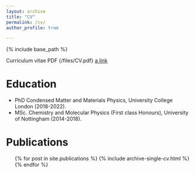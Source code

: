 ```yaml
---
layout: archive
title: "CV"
permalink: /cv/
author_profile: true

---
```


{% include base_path %}

Curriculum vitae PDF {/files/CV.pdf} [a link](https://github.com/chrisahart/chrisahart.github.io/blob/master/files/CV.pdf)

Education
======
* PhD Condensed Matter and Materials Physics, University College London (2018-2022).
* MSc. Chemistry and Molecular Physics (First class Honours), University of Nottingham (2014-2018).

Publications
======
  <ul>{% for post in site.publications %}
    {% include archive-single-cv.html %}
  {% endfor %}</ul>
  

